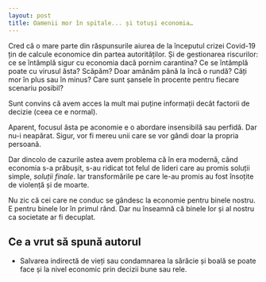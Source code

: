 ```yaml
---
layout: post
title: Oamenii mor în spitale... și totuși economia…
---
```


Cred că o mare parte din răspunsurile aiurea de la începutul crizei Covid-19 țin de calcule economice din partea autorităților. Și de gestionarea riscurilor: ce se întâmplă sigur cu economia dacă pornim carantina? Ce se întâmplă poate cu virusul ăsta? Scăpăm? Doar amânăm până la încă o rundă? Câți mor în plus sau în minus? Care sunt șansele în procente pentru fiecare scenariu posibil?

Sunt convins că avem acces la mult mai puține informații decât factorii de decizie (ceea ce e normal).

Aparent, focusul ăsta pe aconomie e o abordare insensibilă sau perfidă. Dar nu-i neapărat. Sigur, vor fi mereu unii care se vor gândi doar la propria persoană.

Dar dincolo de cazurile astea avem problema că în era modernă, când economia s-a prăbușit, s-au ridicat tot felul de lideri care au promis soluții simple, _soluții finale_. Iar transformările pe care le-au promis au fost însoțite de violență și de moarte.

Nu zic că cei care ne conduc se gândesc la economie pentru binele nostru. E pentru binele lor în primul rând. Dar nu înseamnă că binele lor și al nostru ca societate ar fi decuplat.

## Ce a vrut să spună autorul

- Salvarea indirectă de vieți sau condamnarea la sărăcie și boală se poate face și la nivel economic prin decizii bune sau rele.
